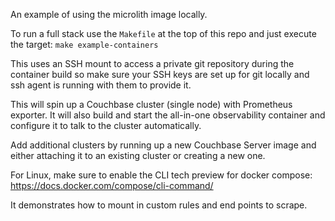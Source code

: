 An example of using the microlith image locally.

To run a full stack use the `Makefile` at the top of this repo and just execute the target: `make example-containers`

This uses an SSH mount to access a private git repository during the container build so make sure your SSH keys are set up for git locally and ssh agent is running with them to provide it.

This will spin up a Couchbase cluster (single node) with Prometheus exporter.
It will also build and start the all-in-one observability container and configure it to talk to the cluster automatically.

Add additional clusters by running up a new Couchbase Server image and either attaching it to an existing cluster or creating a new one.

For Linux, make sure to enable the CLI tech preview for docker compose: https://docs.docker.com/compose/cli-command/

It demonstrates how to mount in custom rules and end points to scrape.

